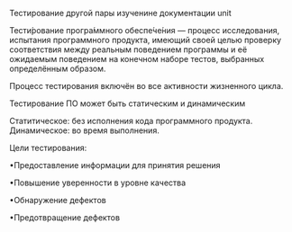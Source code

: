 
Тестирование другой пары изученине документации unit 

Тести́рование програ́ммного обеспе́че́ния — процесс исследования, испытания программного продукта, имеющий своей целью проверку соответствия между реальным поведением программы и её ожидаемым поведением на конечном наборе тестов, выбранных определённым образом.

Процесс тестирования включён во все активности жизненного цикла.

Тестирование ПО может быть статическим и динамическим

Статитическое: без исполнения кода программного продукта.
Динамическое: во время выполнения.

Цели тестирования:

•Предоставление информации для принятия решения

•Повышение уверенности в уровне качества

•Обнаружение дефектов

•Предотвращение дефектов
